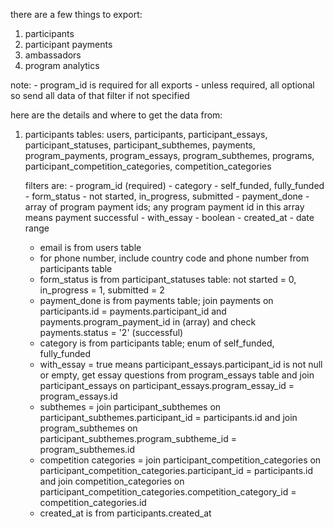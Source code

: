 there are a few things to export:

1. participants
2. participant payments
3. ambassadors
4. program analytics

note:
    - program_id is required for all exports
    - unless required, all optional so send all data of that filter if not specified

here are the details and where to get the data from:

1. participants
    tables: users, participants, participant_essays, participant_statuses, participant_subthemes, payments, program_payments, program_essays, program_subthemes, programs, participant_competition_categories, competition_categories

    filters are:
        - program_id (required)
        - category - self_funded, fully_funded
        - form_status - not started, in_progress, submitted
        - payment_done - array of program payment ids; any program payment id in this array means payment successful
        - with_essay - boolean
        - created_at - date range

    - email is from users table
    - for phone number, include country code and phone number from participants table
    - form_status is from participant_statuses table: not started = 0, in_progress = 1, submitted = 2
    - payment_done is from payments table; join payments on participants.id = payments.participant_id and payments.program_payment_id in (array) and check payments.status = '2' (successful)
    - category is from participants table; enum of self_funded, fully_funded
    - with_essay = true means participant_essays.participant_id is not null or empty, get essay questions from program_essays table and join participant_essays on participant_essays.program_essay_id = program_essays.id
    - subthemes = join participant_subthemes on participant_subthemes.participant_id = participants.id and join program_subthemes on participant_subthemes.program_subtheme_id = program_subthemes.id
    - competition categories = join participant_competition_categories on participant_competition_categories.participant_id = participants.id and join competition_categories on participant_competition_categories.competition_category_id = competition_categories.id
    - created_at is from participants.created_at
